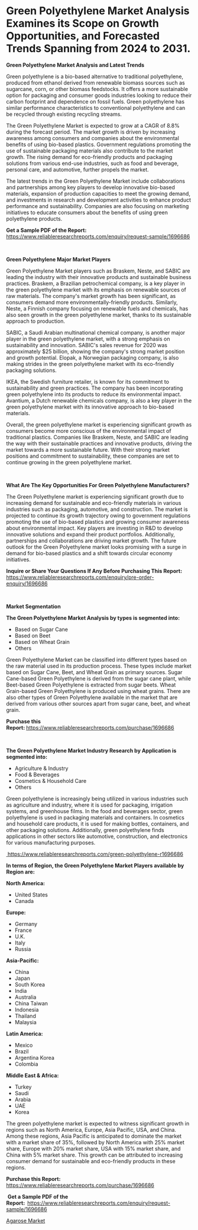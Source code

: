 <p><h1>Green Polyethylene Market Analysis Examines its Scope on Growth Opportunities, and Forecasted Trends Spanning from 2024 to 2031.</h1></p><p><strong>Green Polyethylene Market Analysis and Latest Trends</strong></p>
<p><p>Green polyethylene is a bio-based alternative to traditional polyethylene, produced from ethanol derived from renewable biomass sources such as sugarcane, corn, or other biomass feedstocks. It offers a more sustainable option for packaging and consumer goods industries looking to reduce their carbon footprint and dependence on fossil fuels. Green polyethylene has similar performance characteristics to conventional polyethylene and can be recycled through existing recycling streams.</p><p>The Green Polyethylene Market is expected to grow at a CAGR of 8.8% during the forecast period. The market growth is driven by increasing awareness among consumers and companies about the environmental benefits of using bio-based plastics. Government regulations promoting the use of sustainable packaging materials also contribute to the market growth. The rising demand for eco-friendly products and packaging solutions from various end-use industries, such as food and beverage, personal care, and automotive, further propels the market.</p><p>The latest trends in the Green Polyethylene Market include collaborations and partnerships among key players to develop innovative bio-based materials, expansion of production capacities to meet the growing demand, and investments in research and development activities to enhance product performance and sustainability. Companies are also focusing on marketing initiatives to educate consumers about the benefits of using green polyethylene products.</p></p>
<p><strong>Get a Sample PDF of the Report:&nbsp;</strong> <a href="https://www.reliableresearchreports.com/enquiry/request-sample/1696686">https://www.reliableresearchreports.com/enquiry/request-sample/1696686</a></p>
<p>&nbsp;</p>
<p><strong>Green Polyethylene Major Market Players</strong></p>
<p><p>Green Polyethylene Market players such as Braskem, Neste, and SABIC are leading the industry with their innovative products and sustainable business practices. Braskem, a Brazilian petrochemical company, is a key player in the green polyethylene market with its emphasis on renewable sources of raw materials. The company's market growth has been significant, as consumers demand more environmentally-friendly products. Similarly, Neste, a Finnish company focusing on renewable fuels and chemicals, has also seen growth in the green polyethylene market, thanks to its sustainable approach to production.</p><p>SABIC, a Saudi Arabian multinational chemical company, is another major player in the green polyethylene market, with a strong emphasis on sustainability and innovation. SABIC's sales revenue for 2020 was approximately $25 billion, showing the company's strong market position and growth potential. Elopak, a Norwegian packaging company, is also making strides in the green polyethylene market with its eco-friendly packaging solutions.</p><p>IKEA, the Swedish furniture retailer, is known for its commitment to sustainability and green practices. The company has been incorporating green polyethylene into its products to reduce its environmental impact. Avantium, a Dutch renewable chemicals company, is also a key player in the green polyethylene market with its innovative approach to bio-based materials.</p><p>Overall, the green polyethylene market is experiencing significant growth as consumers become more conscious of the environmental impact of traditional plastics. Companies like Braskem, Neste, and SABIC are leading the way with their sustainable practices and innovative products, driving the market towards a more sustainable future. With their strong market positions and commitment to sustainability, these companies are set to continue growing in the green polyethylene market.</p></p>
<p>&nbsp;</p>
<p><strong>What Are The Key Opportunities For Green Polyethylene Manufacturers?</strong></p>
<p><p>The Green Polyethylene market is experiencing significant growth due to increasing demand for sustainable and eco-friendly materials in various industries such as packaging, automotive, and construction. The market is projected to continue its growth trajectory owing to government regulations promoting the use of bio-based plastics and growing consumer awareness about environmental impact. Key players are investing in R&D to develop innovative solutions and expand their product portfolios. Additionally, partnerships and collaborations are driving market growth. The future outlook for the Green Polyethylene market looks promising with a surge in demand for bio-based plastics and a shift towards circular economy initiatives.</p></p>
<p><strong>Inquire or Share Your Questions If Any Before Purchasing This Report:</strong> <a href="https://www.reliableresearchreports.com/enquiry/pre-order-enquiry/1696686">https://www.reliableresearchreports.com/enquiry/pre-order-enquiry/1696686</a></p>
<p>&nbsp;</p>
<p><strong>Market Segmentation</strong></p>
<p><strong>The Green Polyethylene Market Analysis by types is segmented into:</strong></p>
<p><ul><li>Based on Sugar Cane</li><li>Based on Beet</li><li>Based on Wheat Grain</li><li>Others</li></ul></p>
<p><p>Green Polyethylene Market can be classified into different types based on the raw material used in its production process. These types include market based on Sugar Cane, Beet, and Wheat Grain as primary sources. Sugar Cane-based Green Polyethylene is derived from the sugar cane plant, while Beet-based Green Polyethylene is extracted from sugar beets. Wheat Grain-based Green Polyethylene is produced using wheat grains. There are also other types of Green Polyethylene available in the market that are derived from various other sources apart from sugar cane, beet, and wheat grain.</p></p>
<p><strong>Purchase this Report:&nbsp;</strong><a href="https://www.reliableresearchreports.com/purchase/1696686">https://www.reliableresearchreports.com/purchase/1696686</a></p>
<p>&nbsp;</p>
<p><strong>The Green Polyethylene Market Industry Research by Application is segmented into:</strong></p>
<p><ul><li>Agriculture & Industry</li><li>Food & Beverages</li><li>Cosmetics & Household Care</li><li>Others</li></ul></p>
<p><p>Green polyethylene is increasingly being utilized in various industries such as agriculture and industry, where it is used for packaging, irrigation systems, and greenhouse films. In the food and beverages sector, green polyethylene is used in packaging materials and containers. In cosmetics and household care products, it is used for making bottles, containers, and other packaging solutions. Additionally, green polyethylene finds applications in other sectors like automotive, construction, and electronics for various manufacturing purposes.</p></p>
<p><a href="https://www.reliableresearchreports.com/green-polyethylene-r1696686">&nbsp;https://www.reliableresearchreports.com/green-polyethylene-r1696686</a></p>
<p><strong>In terms of Region, the Green Polyethylene Market Players available by Region are:</strong></p>
<p>
    <p> <strong> North America: </strong>
        <ul>
            <li>United States</li>
            <li>Canada</li>
        </ul>
        </p> 
    <p> <strong> Europe: </strong>
        <ul>
            <li>Germany</li>
            <li>France</li>
            <li>U.K.</li>
            <li>Italy</li>
            <li>Russia</li>
        </ul>
        </p> 
    <p> <strong> Asia-Pacific: </strong>
        <ul>
            <li>China</li>
            <li>Japan</li>
            <li>South Korea</li>
            <li>India</li>
            <li>Australia</li>
            <li>China Taiwan</li>
            <li>Indonesia</li>
            <li>Thailand</li>
            <li>Malaysia</li>
        </ul>
        </p> 
    <p> <strong> Latin America: </strong>
        <ul>
            <li>Mexico</li>
            <li>Brazil</li>
            <li>Argentina Korea</li>
            <li>Colombia</li>
        </ul>
        </p> 
    <p> <strong> Middle East & Africa: </strong>
        <ul>
            <li>Turkey</li>
            <li>Saudi</li>
            <li>Arabia</li>
            <li>UAE</li>
            <li>Korea</li>
        </ul>
    </p>
    </p>
<p><p>The green polyethylene market is expected to witness significant growth in regions such as North America, Europe, Asia Pacific, USA, and China. Among these regions, Asia Pacific is anticipated to dominate the market with a market share of 35%, followed by North America with 25% market share, Europe with 20% market share, USA with 15% market share, and China with 5% market share. This growth can be attributed to increasing consumer demand for sustainable and eco-friendly products in these regions.</p></p>
<p><strong>Purchase this Report: </strong><a href="https://www.reliableresearchreports.com/purchase/1696686">https://www.reliableresearchreports.com/purchase/1696686</a></p>
<p>&nbsp;<strong>Get a Sample PDF of the Report:&nbsp;&nbsp;</strong><a href="https://www.reliableresearchreports.com/enquiry/request-sample/1696686">https://www.reliableresearchreports.com/enquiry/request-sample/1696686</a></p>
<p><strong></strong></p>
<p><p><a href="https://issuu.com/reportprime-2/docs/agarose-market-size-2030.pptx">Agarose Market</a></p></p>